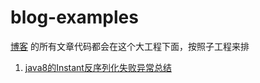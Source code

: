# blog-examples
[博客](1) 的所有文章代码都会在这个大工程下面，按照子工程来排


1. [java8的Instant反序列化失败异常总结](2)









[1]: www.someget.cn
[2]: http://www.somegetcn/java/2021/10/30/java-json01.html

